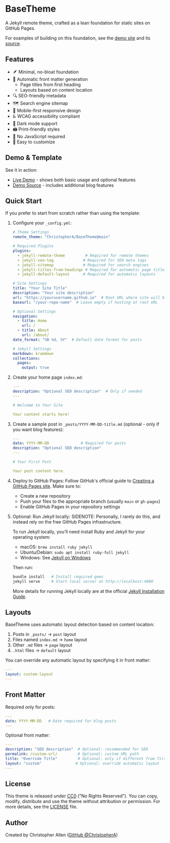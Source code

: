 # BaseTheme

A Jekyll remote theme, crafted as a lean foundation for static sites on GitHub Pages.

For examples of building on this foundation, see the [demo site](https://christophera.github.io/BaseTheme-DemoSite/) and its [source](https://github.com/ChristopherA/BaseTheme-DemoSite).

## Features

- 🪶 Minimal, no-bloat foundation
- 📝 Automatic front matter generation
  - Page titles from first heading
  - Layouts based on content location
- 🔍 SEO-friendly metadata
- 🗺️ Search engine sitemap
- 📱 Mobile-first responsive design
- ♿️ WCAG accessibility compliant
- 🌙 Dark mode support
- 🖨️ Print-friendly styles
- 🚫 No JavaScript required
- 🎨 Easy to customize

## Demo & Template

See it in action:
- [Live Demo](https://christophera.github.io/BaseTheme-DemoSite/) - shows both basic usage and optional features
- [Demo Source](https://github.com/ChristopherA/BaseTheme-DemoSite) - includes additional blog features

## Quick Start

If you prefer to start from scratch rather than using the template:

1. Configure your `_config.yml`:
    ```yaml
    # Theme Settings
    remote_theme: "ChristopherA/BaseTheme@main"

    # Required Plugins
    plugins:
      - jekyll-remote-theme         # Required for remote themes
      - jekyll-seo-tag             # Required for SEO meta tags
      - jekyll-sitemap             # Required for search engines
      - jekyll-titles-from-headings # Required for automatic page titles
      - jekyll-default-layout      # Required for automatic layouts

    # Site Settings
    title: "Your Site Title"
    description: "Your site description"
    url: "https://yourusername.github.io"  # Root URL where site will be hosted
    baseurl: "/your-repo-name"  # Leave empty if hosting at root URL

    # Optional Settings
    navigation:
      - title: Home
        url: /
      - title: About
        url: /about/
    date_format: "%B %d, %Y"  # Default date format for posts

    # Jekyll Settings
    markdown: kramdown
    collections:
      pages:
        output: true
    ```

2. Create your home page `index.md`:
    ```yaml
    ---
    description: "Optional SEO description"  # Only if needed
    ---

    # Welcome to Your Site

    Your content starts here!
    ```

3. Create a sample post in `_posts/YYYY-MM-DD-title.md` (optional - only if you want blog features):
    ```yaml
    ---
    date: YYYY-MM-DD              # Required for posts
    description: "Optional SEO description"
    ---

    # Your First Post

    Your post content here.
    ```

4. Deploy to GitHub Pages:
    Follow GitHub's official guide to [Creating a GitHub Pages site](https://docs.github.com/en/pages/getting-started-with-github-pages/creating-a-github-pages-site). Make sure to:
    - Create a new repository
    - Push your files to the appropriate branch (usually `main` or `gh-pages`)
    - Enable GitHub Pages in your repository settings

5. Optional: Run Jekyll locally:
   SIDENOTE: Personally, I rarely do this, and instead rely on the free GitHub Pages infrastructure.

   To run Jekyll locally, you'll need install Ruby and Jekyll for your operating system:
   - macOS: `brew install ruby jekyll`
   - Ubuntu/Debian: `sudo apt install ruby-full jekyll`
   - Windows: See [Jekyll on Windows](https://jekyllrb.com/docs/installation/windows/)

   Then run:
    ```zsh
    bundle install   # Install required gems
    jekyll serve     # Start local server at http://localhost:4000
    ```
   More details for running Jekyll locally are at the official [Jekyll Installation Guide](https://jekyllrb.com/docs/installation/).

## Layouts

BaseTheme uses automatic layout detection based on content location:

1. Posts in `_posts/` → `post` layout
2. Files named `index.md` → `home` layout
3. Other `.md` files → `page` layout
4. `.html` files → `default` layout

You can override any automatic layout by specifying it in front matter:
```yaml
---
layout: custom-layout
---
```

## Front Matter

Required only for posts:
```yaml
---
date: YYYY-MM-DD   # Date required for blog posts
---
```

Optional front matter:
```yaml
---
description: "SEO description"  # Optional: recommended for SEO
permalink: /custom-url/         # Optional: custom URL path
title: "Override Title"         # Optional: only if different from first heading
layout: "custom"               # Optional: override automatic layout
---
```

## License

This theme is released under [CC0](LICENSE) ("No Rights Reserved"). You can copy, modify, distribute and use the theme without attribution or permission. For more details, see the [LICENSE](LICENSE) file.

## Author

Created by Christopher Allen ([GitHub @ChristopherA](https://github.com/ChristopherA))